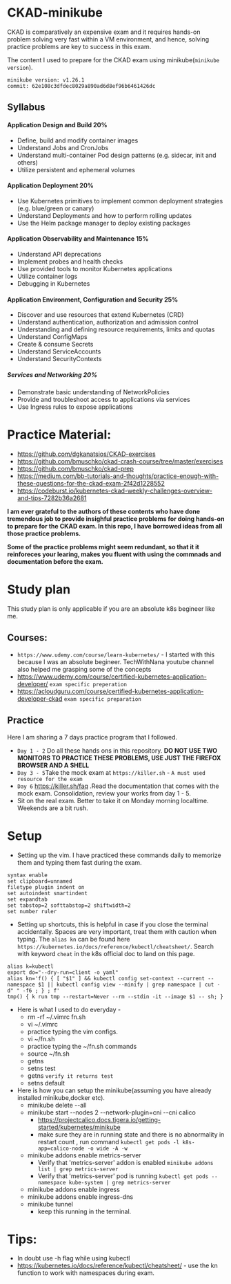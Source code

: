 # CKAD-minikube
CKAD is comparatively an expensive exam and it requires hands-on problem solving very fast within a VM environment, and hence, solving practice problems are key to success in this exam. 

The content I used to prepare for the CKAD exam using minikube(`minikube version`).
```
minikube version: v1.26.1
commit: 62e108c3dfdec8029a890ad6d8ef96b6461426dc
```

## Syllabus
#### Application Design and Build 20%

- Define, build and modify container images
- Understand Jobs and CronJobs
- Understand multi-container Pod design patterns (e.g. sidecar, init and others)
- Utilize persistent and ephemeral volumes

#### Application Deployment 20%
- Use Kubernetes primitives to implement common deployment strategies (e.g. blue/green or canary)
- Understand Deployments and how to perform rolling updates
- Use the Helm package manager to deploy existing packages 

#### Application Observability and Maintenance 15%
- Understand API deprecations
- Implement probes and health checks
- Use provided tools to monitor Kubernetes applications
- Utilize container logs
- Debugging in Kubernetes

#### Application Environment, Configuration and Security 25%
- Discover and use resources that extend Kubernetes (CRD)
- Understand authentication, authorization and admission control
- Understanding and defining resource requirements, limits and quotas
- Understand ConfigMaps
- Create & consume Secrets
- Understand ServiceAccounts
- Understand SecurityContexts

##### Services and Networking 20%
- Demonstrate basic understanding of NetworkPolicies
- Provide and troubleshoot access to applications via services
- Use Ingress rules to expose applications


# Practice Material:
- https://github.com/dgkanatsios/CKAD-exercises
- https://github.com/bmuschko/ckad-crash-course/tree/master/exercises
- https://github.com/bmuschko/ckad-prep
- https://medium.com/bb-tutorials-and-thoughts/practice-enough-with-these-questions-for-the-ckad-exam-2f42d1228552
- https://codeburst.io/kubernetes-ckad-weekly-challenges-overview-and-tips-7282b36a2681

**I am ever grateful to the authors of these contents who have done tremendous job to provide insighful practice problems for doing hands-on to prepare for the CKAD exam. In this repo, I have borrowed ideas from all those practice problems.**

**Some of the practice problems might seem redundant, so that it it reinforeces your learing, makes you fluent with using the commnads and documentation before the exam.**

# Study plan
This study plan is only applicable if you are an absolute k8s begineer like me.
## Courses:
- `https://www.udemy.com/course/learn-kubernetes/` - I started with this because I was an absolute begineer. TechWithNana youtube channel also helped me grasping some of the concepts
- https://www.udemy.com/course/certified-kubernetes-application-developer/ `exam specific preperation`
- https://acloudguru.com/course/certified-kubernetes-application-developer-ckad `exam specific preparation`

## Practice
Here I am sharing a 7 days practice program that I followed.
- `Day 1 - 2` Do all these hands ons in this repository. **DO NOT USE TWO MONITORS TO PRACTICE THESE PROBLEMS, USE JUST THE FIREFOX BROWSER AND A SHELL**
-  `Day 3 - 5`Take the mock exam at `https://killer.sh` - `A must used resource for the exam`
- `Day 6` https://killer.sh/faq .Read the documentation that comes with the mock exam. Consolidation, review your works from day 1 - 5.
- Sit on the real exam. Better to take it on Monday morning localtime. Weekends are a bit rush. 

# Setup
- Setting up the vim. I have practiced these commands daily to memorize them and typing them fast during the exam.
```
syntax enable
set clipboard=unnamed
filetype plugin indent on
set autoindent smartindent
set expandtab
set tabstop=2 softtabstop=2 shiftwidth=2
set number ruler
```
- Setting up shortcuts, this is helpful in case if you close the terminal accidentally. Spaces are very important, treat them with caution when typing. The `alias kn` can be found here `https://kubernetes.io/docs/reference/kubectl/cheatsheet/`. Search with keyword `cheat` in the k8s official doc to land on this page.
```
alias k=kubectl
export do="--dry-run=client -o yaml"
alias kn='f() { [ "$1" ] && kubectl config set-context --current --namespace $1 || kubectl config view --minify | grep namespace | cut -d" " -f6 ; } ; f'
tmp() { k run tmp --restart=Never --rm --stdin -it --image $1 -- sh; }
```
- Here is what I used to do everyday -  
    - rm -rf ~/.vimrc fn.sh
    - vi ~/.vimrc
    - practice typing the vim configs.
    - vi ~/fn.sh
    - practice typing the ~/fn.sh commands
    - source ~/fn.sh
    - getns
    - setns test
    - getns `verify it returns test`
    - setns default
- Here is how you can setup the minikube(assuming you have already installed minikube,docker etc). 
    - minikube delete --all
    - minikube start --nodes 2 --network-plugin=cni --cni calico
        - https://projectcalico.docs.tigera.io/getting-started/kubernetes/minikube
        - make sure they are in running state and there is no abnormality in restart count , run command `kubectl get pods -l k8s-app=calico-node -o wide -A -w`
    - minikube addons enable metrics-server
        - Verify that 'metrics-server' addon is enabled `minikube addons list | grep metrics-server`
        -  Verify that 'metrics-server' pod is running `kubectl get pods --namespace kube-system | grep metrics-server `
    - minikube addons enable ingress
    - minikube addons enable ingress-dns
    - minikube tunnel 
        - keep this running in the terminal.

# Tips:
- In doubt use -h flag while using kubectl
- https://kubernetes.io/docs/reference/kubectl/cheatsheet/ - use the kn function to work with namespaces during exam.